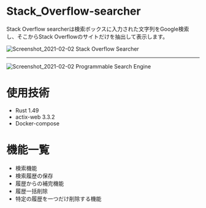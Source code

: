 # Stack_Overflow-searcher

Stack Overflow searcherは検索ボックスに入力された文字列をGoogle検索し、そこからStack Overflowのサイトだけを抽出して表示します。

![Screenshot_2021-02-02 Stack Overflow Searcher](https://user-images.githubusercontent.com/66501033/106546800-52bef480-654f-11eb-9960-a57a4749a832.png)


--------------------------------------------------------------------------------------------------------------------------


![Screenshot_2021-02-02 Programmable Search Engine](https://user-images.githubusercontent.com/66501033/106545995-c3651180-654d-11eb-8bf5-7dd72a642b88.png)

# 使用技術
* Rust 1.49
* actix-web 3.3.2
* Docker-compose

# 機能一覧
* 検索機能
* 検索履歴の保存
* 履歴からの補完機能
* 履歴一括削除
* 特定の履歴を一つだけ削除する機能
